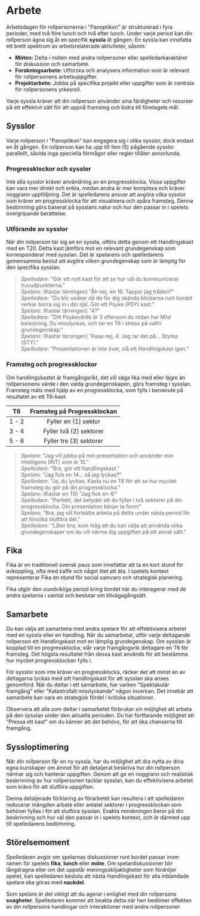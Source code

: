 # Arbete

Arbetsdagen för rollpersonerna i "Panoptikon" är strukturerad i fyra perioder, med två före lunch och två efter lunch. Under varje period kan din rollperson ägna sig åt en specifik **syssla** åt gången. En syssla kan innefatta ett brett spektrum av arbetsrelaterade aktiviteter, såsom:

- **Möten:** Delta i möten med andra rollpersoner eller spelledarkaraktärer för diskussion och samarbete.
- **Forskningsarbete:** Utforska och analysera information som är relevant för rollpersonens arbetsuppgifter.
- **Projektarbete:** Jobba på specifika projekt eller uppgifter som är centrala för rollpersonens yrkesroll.

Varje syssla kräver att din rollperson använder sina färdigheter och resurser på ett effektivt sätt för att uppnå framsteg och bidra till företagets mål.

## Sysslor

Varje rollperson i "Panoptikon" kan engagera sig i olika sysslor, dock endast en åt gången. En rollperson kan ha upp till fem (5) pågående sysslor parallellt, såvida inga speciella förmågor eller regler tillåter annorlunda.

### Progressklockor och sysslor

Inte alla sysslor kräver användning av en progressklocka. Vissa uppgifter kan vara mer direkt och enkla, medan andra är mer komplexa och kräver noggrann uppföljning. Det är spelledarens ansvar att avgöra vilka sysslor som kräver en progressklocka för att visualisera och spåra framsteg. Denna bedömning görs baserat på sysslans natur och hur den passar in i spelets övergripande berättelse.

### Utförande av sysslor

När din rollperson tar sig an en syssla, utförs detta genom ett Handlingskast med en T20. Detta kast jämförs mot en relevant grundegenskap som korresponderar med sysslan. Det är spelarens och spelledarens gemensamma beslut att avgöra vilken grundegenskap som är lämplig för den specifika sysslan. 

> *Spelledare*: "Gör ett nytt kast för att se hur väl du kommunicerar huvudpunkterna."  
> *Spelare*: (Kastar tärningen) "Åh nej, en 16. Tappar jag tråden?"  
> *Spelledare*: "Du blir osäker då de för dig okända blickarna runt bordet verkar borra sig in i din själ. Gör ett Psyke (PSY) kast."  
> *Spelare*: (Kastar tärningen) "4?"  
> *Spelledare*: "Ditt Psykevärde är 3 eftersom du redan har Mild belastning. Du misslyckas, och tar en T6 i stress på valfri grundegenskap."  
> *Spelare*: (Kastar tärningen) "Aaaa nej, 4. Jag tar det på... Styrka (STY)."  
> *Spelledare*: "Presentationen är inte över, slå ett Handlingskast igen."  

### Framsteg och progressklockor

Om handlingskastet är framgångsrikt, det vill säga lika med eller lägre än rollpersonens värde i den valda grundegenskapen, görs framsteg i sysslan. Framsteg mäts med hjälp av en progressklocka, som fylls i beroende på resultatet av ett T6-kast:

| T6 | Framsteg på Progressklockan |
|:-----------:|:---------------------------:|
|     1 - 2   | Fyller en (1) sektor        |
|     3 - 4   | Fyller två (2) sektorer     |
|     5 - 6   | Fyller tre (3) sektorer     |

> *Spelare*: "Jag vill jobba på min presentation och använder min Intelligens (INT) som är 15."  
> *Spelledare*: "Bra, gör ett handlingskast."  
> *Spelare*: "Jag fick en 14... så jag lyckas?"  
> *Spelledare*: "Ja, du lyckas. Kasta nu en T6 för att se hur mycket framsteg du gör på din progressklocka."  
> *Spelare*: (Kastar en T6) "Jag fick en 4!"  
> *Spelledare*: "Perfekt, det betyder att du fyller i två sektorer på din progressklocka. Din presentation börjar ta form!"  
> *Spelare*: "Bra, jag vill fortsätta arbeta på detta under nästa period för att försöka slutföra det."  
> *Spelledare*: "Låter bra, kom ihåg att du kan välja att använda olika grundegenskaper om du vill närma dig uppgiften på ett annat sätt."  

## Fika

Fika är en traditionell svensk paus som innefattar att ta en kort stund för avkoppling, ofta med kaffe och något litet att äta. I spelets kontext representerar Fika en stund för social samvaro och strategisk planering.

Fika utgör den oundvikliga period kring bordet när du interagerar med de andra spelarna i samtal och beslutar om tillvägagångsätt.

## Samarbete

Du kan välja att samarbeta med andra spelare för att effektivisera arbetet med en syssla eller en handling. När du samarbetar, utför varje deltagande rollperson ett Handlingskast mot en lämplig grundegenskap. Om sysslan är kopplad till en progressklocka, slår varje framgångsrik deltagare en T6 för framsteg. Det högsta resultatet från dessa kast används för att bestämma hur mycket progressklockan fylls i.

För sysslor som inte kräver en progressklocka, räcker det att minst en av deltagarna lyckas med sitt handlingskast för att sysslan ska anses genomförd. När du deltar i ett samarbete, har varken "Spektakulär framgång" eller "Katastrofalt misslyckande" någon inverkan. Det innebär att samarbete kan vara en strategisk fördel i kritiska situationer.

Observera att alla som deltar i samarbetet förbrukar sin möjlighet att arbeta på den sysslan under den aktuella perioden. Du har fortfarande möjlighet att "Pressa ett kast" om du känner att det behövs, för att öka chanserna till framgång.

## Syssloptimering

När din rollperson får en ny syssla, har du möjlighet att dra nytta av dina egna kunskaper om ämnet för att detaljerat beskriva hur din rollperson närmar sig och hanterar uppgiften. Genom att ge en noggrann och realistisk beskrivning av hur rollpersonen tacklar sysslan, kan du effektivisera arbetet som krävs för att slutföra uppgiften.

Denna detaljerade förklaring av förarbetet kan resultera i att spelledaren reducerar mängden arbete eller antalet sektorer i progressklockan som behöver fyllas i för att slutföra sysslan. Exakta minskningen beror på din beskrivning och hur väl den passar in i spelets kontext, och är därmed upp till spelledarens bedömning.

## Störelsemoment

Spelledaren avgör om spelarnas diskussioner runt bordet passar inom ramen för spelets **fika**, **lunch** eller **möte**. Om spelardiskussioner blir långdragna eller om det uppstår meningsskiljaktigheter som fördröjer spelet, kan spelledaren besluta att nästa Handlingskast för alla inblandade spelare ska göras med **nackdel**.

Som spelare är det viktigt att du agerar i enlighet med din rollpersons **svagheter**. Spelledaren kommer att beakta detta när hen bedömer effekten av din rollpersons handlingar och interaktioner med andra rollpersoner.


